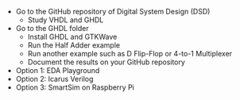 - Go to the GitHub repository of Digital System Design (DSD)
  - Study VHDL and GHDL
- Go to the GHDL folder
  - Install GHDL and GTKWave
  - Run the Half Adder example
  - Run another example such as D Flip-Flop or 4-to-1 Multiplexer
  - Document the results on your GitHub repository
- Option 1: EDA Playground
- Option 2: Icarus Verilog
- Option 3: SmartSim on Raspberry Pi
